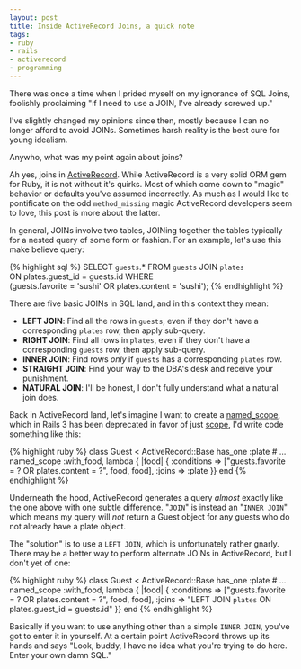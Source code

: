 ```yaml
---
layout: post
title: Inside ActiveRecord Joins, a quick note
tags:
- ruby
- rails
- activerecord
- programming
---
```


There was once a time when I prided myself on my ignorance of SQL Joins,
foolishly proclaiming "if I need to use a JOIN, I've already screwed up."

I've slightly changed my opinions since then, mostly because I can no longer
afford to avoid JOINs. Sometimes harsh reality is the best cure for young
idealism.

Anywho, what was my point again about joins?

Ah yes, joins in [ActiveRecord](http://rubygems.org/gems/activerecord). While
ActiveRecord is a very solid ORM gem for Ruby, it is not without it's quirks.
Most of which come down to "magic" behavior or defaults you've assumed
incorrectly. As much as I would like to pontificate on the odd `method_missing`
magic ActiveRecord developers seem to love, this post is more about the latter.

In general, JOINs involve two tables, JOINing together the tables typically for
a nested query of some form or fashion. For an example, let's use this make believe query:

{% highlight sql %}
    SELECT `guests`.* FROM `guests` JOIN `plates` \
        ON plates.guest_id = guests.id WHERE \
        (guests.favorite = 'sushi' OR plates.content = 'sushi');
{% endhighlight %}


There are five basic JOINs in SQL land, and in this context they mean:

* **LEFT JOIN**: Find all the rows in `guests`, even if they don't have a corresponding `plates` row, then apply sub-query.
* **RIGHT JOIN**: Find all rows in `plates`, even if they don't have a corresponding `guests` row, then apply sub-query.
* **INNER JOIN**: Find rows *only* if `guests` has a corresponding `plates` row.
* **STRAIGHT JOIN**: Find your way to the DBA's desk and receive your punishment.
* **NATURAL JOIN**: I'll be honest, I don't fully understand what a natural join does.


Back in ActiveRecord land, let's imagine I want to create a
[named\_scope](http://apidock.com/rails/ActiveRecord/NamedScope/ClassMethods/named_scope),
which in Rails 3 has been deprecated in favor of just
[scope](http://apidock.com/rails/ActiveRecord/NamedScope/ClassMethods/scope),
I'd write code something like this:

{% highlight ruby %}
    class Guest < ActiveRecord::Base
      has_one :plate
      # ...
      named_scope :with_food, lambda { |food| {
                    :conditions => ["guests.favorite = ? OR plates.content = ?", food, food],
                    :joins => :plate
                }}
    end
{% endhighlight %}

Underneath the hood, ActiveRecord generates a query *almost* exactly like the
one above with one subtle difference. "`JOIN`" is instead an "`INNER JOIN`"
which means my query will *not* return a Guest object for any guests who do not
already have a plate object.


The "solution" is to use a `LEFT JOIN`, which is unfortunately rather gnarly.
There may be a better way to perform alternate JOINs in ActiveRecord, but I
don't yet of one:

{% highlight ruby %}
    class Guest < ActiveRecord::Base
      has_one :plate
      # ...
      named_scope :with_food, lambda { |food| {
                    :conditions => ["guests.favorite = ? OR plates.content = ?", food, food],
                    :joins => "LEFT JOIN `plates` ON plates.guest_id = guests.id"
                }}
    end
{% endhighlight %}

Basically if you want to use anything other than a simple `INNER JOIN`, you've
got to enter it in yourself. At a certain point ActiveRecord throws up its
hands and says "Look, buddy, I have no idea what you're trying to do here.
Enter your own damn SQL."


